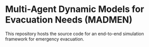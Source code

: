 # Multi-Agent Dynamic Models for Evacuation Needs (MADMEN)
This repository hosts the source code for an end-to-end simulation framework for emergency evacuation. 
